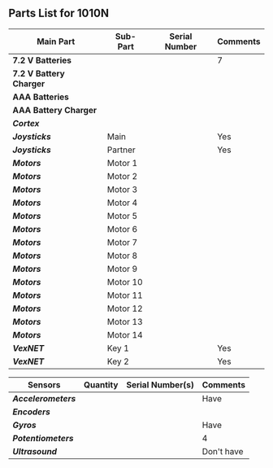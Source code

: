 ## Parts List for 1010N

Main Part                 | Sub-Part             | Serial Number        | Comments
------------------------- | -------------------- | -------------------- | --------------------
**7.2 V Batteries**       |                      |                      |   7
**7.2 V Battery Charger** |                      |                      |   
**AAA Batteries**         |                      |                      |   
**AAA Battery Charger**   |                      |                      |
**_Cortex_**              |                      |                      |  
**_Joysticks_**           | Main                 |                      |  Yes
**_Joysticks_**           | Partner              |                      |  Yes
**_Motors_**              | Motor 1              |                      |    
**_Motors_**              | Motor 2              |                      |  
**_Motors_**              | Motor 3              |                      |  
**_Motors_**              | Motor 4              |                      |  
**_Motors_**              | Motor 5              |                      |  
**_Motors_**              | Motor 6              |                      |  
**_Motors_**              | Motor 7              |                      |  
**_Motors_**              | Motor 8              |                      |  
**_Motors_**              | Motor 9              |                      |  
**_Motors_**              | Motor 10             |                      |  
**_Motors_**              | Motor 11             |                      |  
**_Motors_**              | Motor 12             |                      |  
**_Motors_**              | Motor 13             |                      |  
**_Motors_**              | Motor 14             |                      |  
**_VexNET_**              | Key 1                |                      |  Yes
**_VexNET_**              | Key 2                |                      |  Yes


Sensors                | Quantity     | Serial Number(s)     | Comments
---------------------- | ------------ | -------------------- | --------------------
**_Accelerometers_**   |              |                      |  Have
**_Encoders_**         |              |                      |  
**_Gyros_**            |              |                      |  Have
**_Potentiometers_**   |              |                      |  4
**_Ultrasound_**       |              |                      |  Don't have

